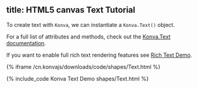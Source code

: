 title: HTML5 canvas Text Tutorial
---

To create text with `Konva`, we can instantiate a `Konva.Text()` object.

For a full list of attributes and methods, check out the [Konva.Text documentation](/cn.konvajs/api/Konva.Text.html).

If you want to enable full rich text rendering features see [Rich Text Demo](/cn.konvajs/docs/sandbox/Rich_Text.html).

{% iframe /cn.konvajs/downloads/code/shapes/Text.html %}

{% include_code Konva Text Demo shapes/Text.html %}
